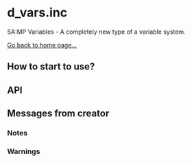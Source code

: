 # d_vars.inc
SA:MP Variables - A completely new type of a variable system.

[Go back to home page...](README.md)
## How to start to use?
## API
## Messages from creator
### Notes
### Warnings
